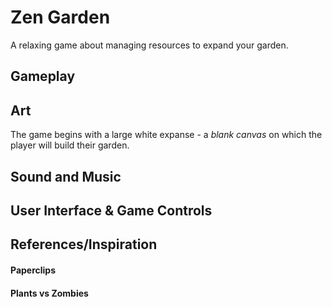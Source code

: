 # Zen Garden

A relaxing game about managing resources to expand your garden.

## Gameplay

## Art

The game begins with a large white expanse - a _blank canvas_ on which the player will build their garden.

## Sound and Music

## User Interface & Game Controls

## References/Inspiration

#### Paperclips

#### Plants vs Zombies



